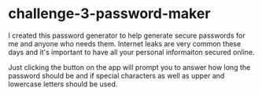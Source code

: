 # challenge-3-password-maker

I created this password generator to help generate secure passwords for me and anyone who needs them. Internet leaks are very common these days and it's important to have all your personal informaiton secured online. 

Just clicking the button on the app will prompt you to answer how long the password should be and if special characters as well as upper and lowercase letters should be used.
